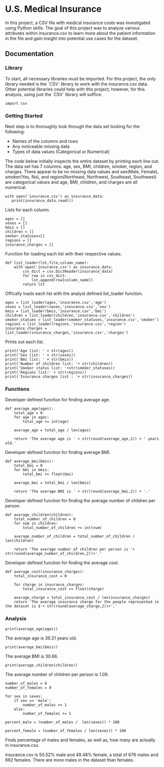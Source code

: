 <h1>U.S. Medical Insurance</h1>
<p>In this project, a CSV file with medical insurance costs was investigated using Python skills. The goal of this project was to analyze various attributes within insurance.csv to learn more about the patient information in the file and gain insight into potential use cases for the dataset.</p>


<h2>Documentation</h2>
<h3>Library</h3>

<p>To start, all necessary libraries must be imported. For this project, the only library needed is the `CSV` library to work with the insurance.csv data. Other potential libraries could help with this project; however, for this analysis, using just the `CSV` library will suffice.</p>

```
import csv
```

<h3>Getting Started</h3>
<p>Next step is to thoroughly look through the data set looking for the following:</p>
<ul>
  <li>Names of the columns and rows</li>
  <li>Any noticeable missing data</li>
  <li>Types of data values (Categorical or Numerical)</li>
</ul>
<p>The code below initially inspects the entire dataset by printing each line out. The data set has 7 columns: age, sex, BMI, children, smoker, region, and charges. There appear to be no missing data values and sex(Male, Female), smoker(Yes, No), and region(Northeast, Northwest, Southeast, Southwest) are categorical values and age, BMI, children, and charges are all numerical. </p>

 ```
with open('insurance.csv') as insurance_data:
    print(insurance_data.read())
 ```

<p>Lists for each column.</p>

 ```
ages = []
sexes = []
bmis = []
children = []
smoker_statuses=[]
regions = []
insurance_charges = []
 ```

<p>Function for loading each list with their respective values.</p>

```
def list_loader(lst,file,column_name):
    with open('insurance.csv') as insurance_data:
        csv_dict = csv.DictReader(insurance_data)
        for row in csv_dict:
            lst.append(row[column_name])
        return lst
```

<p>Offically loads each list with the analyst defined list_loader function.</p>

```
ages = list_loader(ages,'insurance.csv','age')
sexes = list_loader(sexes,'insurance.csv','sex')
bmis = list_loader(bmis,'insurance.csv','bmi')
children = list_loader(children,'insurance.csv','children')
smoker_statues = list_loader(smoker_statuses,'insurance.csv','smoker')
regions = list_loader(regions,'insurance.csv','region')
insurance_charges = list_loader(insurance_charges,'insurance.csv','charges')
```

<p>Prints out each list.</p>

```
print('Age list: ' + str(ages))
print('Sex list: ' + str(sexes))
print('Bmi list: ' + str(bmis))
print('Number of children list: '+ str(children))
print('Smoker status list: '+str(smoker_statuses))
print('Regions list:' + str(regions))
print('Insurance charges list : '+ str(insurance_charges))
```

<h3>Functions</h3>
<p>Developer defined function for finding average age.</p>

```
def average_age(ages):
    total_age = 0
    for age in ages:
        total_age += int(age)
    
    average_age = total_age / len(ages)
   
    return 'The average age is ' + str(round(average_age,2)) + ' years old.'
```

<p>Developer defined function for finding average BMI.</p>

```
def average_bmi(bmis):
    total_bmi = 0
    for bmi in bmis:
        total_bmi += float(bmi)

    average_bmi = total_bmi / len(bmis)

    return 'The average BMI is ' + str(round(average_bmi,2)) + '.'
```
<p>Developer defined function for finding the average number of children per person.</p>

```
def average_children(children):
    total_number_of_children = 0
    for num in children:
        total_number_of_children += int(num) 

    average_number_of_children = total_number_of_children / len(children)

    return 'The average number of children per person is '+ str(round(average_number_of_children,2))+'.'
```

<p>Developer defined function for finding the average cost.</p>

```
def average_cost(insurance_charges):
    total_insurance_cost = 0

    for charge in insurance_charges:
        total_insurance_cost += float(charge)
    
    average_charge = total_insurance_cost / len(insurance_charges)
    return 'The average insurance charge for the people represented in the dataset is $'+ str(round(average_charge,2))+'.'

```

<h3>Analysis</h3>

```
print(average_age(ages))
```

<p>The average age is 39.21 years old.</p>

```
print(average_bmi(bmis))
```

<p>The average BMI is 30.66.</p>

```
print(average_children(children))
```

<p>The average number of children per person is 1.09.</p>

```
number_of_males = 0
number_of_females = 0

for sex in sexes:
    if sex == 'male':
        number_of_males += 1
    else:
        number_of_females += 1
    
percent_male = (number_of_males /  len(sexes)) * 100

percent_female = (number_of_females / len(sexes)) * 100
```

<p>Finds percentage of males and females, as well as, how many are actually in insurance.csv.</p>
<p>insurance.csv is 50.52% male and 49.48% female, a total of 676 males and 662 females. There are more males in the dataset than females.</p>
